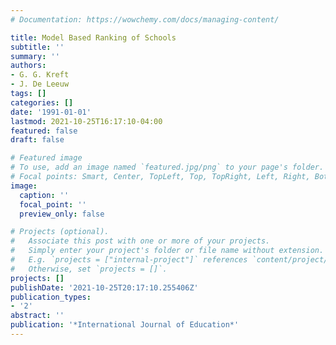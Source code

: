 ```yaml
---
# Documentation: https://wowchemy.com/docs/managing-content/

title: Model Based Ranking of Schools
subtitle: ''
summary: ''
authors:
- G. G. Kreft
- J. De Leeuw
tags: []
categories: []
date: '1991-01-01'
lastmod: 2021-10-25T16:17:10-04:00
featured: false
draft: false

# Featured image
# To use, add an image named `featured.jpg/png` to your page's folder.
# Focal points: Smart, Center, TopLeft, Top, TopRight, Left, Right, BottomLeft, Bottom, BottomRight.
image:
  caption: ''
  focal_point: ''
  preview_only: false

# Projects (optional).
#   Associate this post with one or more of your projects.
#   Simply enter your project's folder or file name without extension.
#   E.g. `projects = ["internal-project"]` references `content/project/deep-learning/index.md`.
#   Otherwise, set `projects = []`.
projects: []
publishDate: '2021-10-25T20:17:10.255406Z'
publication_types:
- '2'
abstract: ''
publication: '*International Journal of Education*'
---
```

